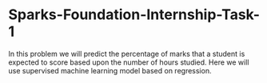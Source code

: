 # Sparks-Foundation-Internship-Task-1
In this problem we will predict the percentage of marks that a student is expected to score based upon the number of hours studied. Here we will use supervised machine learning model based on regression.
